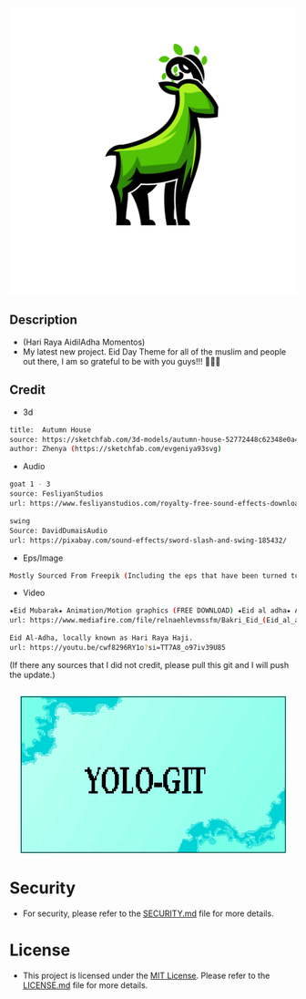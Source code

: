 <p align="center"><img src="image/logo.png"></p>

## Description

- (Hari Raya AidilAdha Momentos)
- My latest new project. Eid Day Theme for all of the muslim and people out there, I am so grateful to be with you guys!!! 🥳🥳🥳

## Credit

- 3d

```bash
title:	Autumn House
source:	https://sketchfab.com/3d-models/autumn-house-52772448c62348e0a4951b51758d5587
author:	Zhenya (https://sketchfab.com/evgeniya93svg)
```

- Audio

```bash
goat 1 - 3
source: FesliyanStudios
url: https://www.fesliyanstudios.com/royalty-free-sound-effects-download/goat-263
```

```bash
swing
Source: DavidDumaisAudio
url: https://pixabay.com/sound-effects/sword-slash-and-swing-185432/
```

- Eps/Image

```bash
Mostly Sourced From Freepik (Including the eps that have been turned to img.)
```

- Video

```bash
★Eid Mubarak★ Animation/Motion graphics (FREE DOWNLOAD) ★Eid al adha★ AHAD MEMON
url: https://www.mediafire.com/file/relnaehlevmssfm/Bakri_Eid_(Eid_al_adha)_animation.mp4/file
```

```bash
Eid Al-Adha, locally known as Hari Raya Haji.
url: https://youtu.be/cwf8296RY1o?si=TT7A8_o97iv39U85
```

(If there any sources that I did not credit, please pull this git and I will push the update.)

## <p align="center"><img src="name_template_latest.png"></p>

# Security

- For security, please refer to the [SECURITY.md](SECURITY.md) file for more details.

# License

- This project is licensed under the [MIT License](LICENSE.md). Please refer to the [LICENSE.md](LICENSE.md) file for more details.
